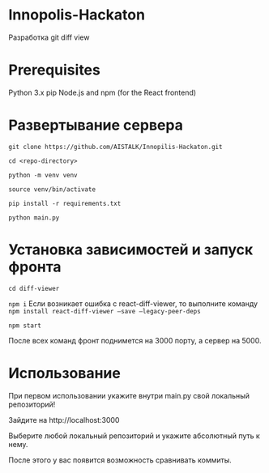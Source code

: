 # Innopolis-Hackaton

Разработка git diff view 

# Prerequisites
Python 3.x
pip
Node.js and npm (for the React frontend)

# Развертывание сервера

```git clone https://github.com/AISTALK/Innopilis-Hackaton.git```

```cd <repo-directory>```

```python -m venv venv```

```source venv/bin/activate```

```pip install -r requirements.txt```

```python main.py```

# Установка зависимостей и запуск фронта

```cd diff-viewer```

```npm i```
Если возникает ошибка с react-diff-viewer, то выполните команду ```npm install react-diff-viewer —save —legacy-peer-deps```

```npm start```

После всех команд фронт поднимется на 3000 порту, а сервер на 5000.

# Использование
При первом использовании укажите внутри main.py свой локальный репозиторий!

Зайдите на http://localhost:3000

Выберите любой локальный репозиторий и укажите абсолютный путь к нему. 

После этого у вас появится возможность сравнивать коммиты.